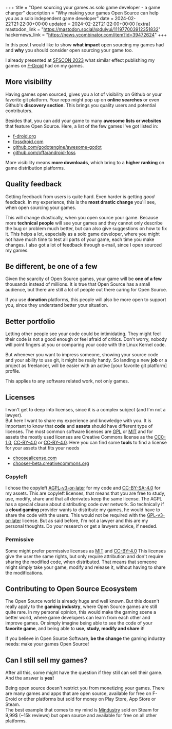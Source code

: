 +++
title = "Open sourcing your games as solo game developer - a game changer"
description = "Why making your games Open Source can help you as a solo independent game developer"
date = 2024-02-22T21:22:00+00:00
updated = 2024-02-22T21:22:00+00:00
[extra]
mastodon_link = "https://mastodon.social/@dulvui/111977003912351832"
hackernews_link = "https://news.ycombinator.com/item?id=39472624"
+++

In this post I would like to show **what impact** open sourcing my games had and **why** you should consider open sourcing your game too.

I already presented at [SFSCON 2023](@/blog/sfscon-2023-fdroid/index.md) what similar effect publishing my games on [F-Droid](https://f-droid.org/) had on my games.

## More visibility
Having games open sourced, gives you a lot of visibility on Github or your favorite git platform.
Your repo might pop up on **online searches** or even Github's **discovery section**.
This brings you quality users and potential contributors.

Besides that, you can add your game to many **awesome lists or websites** that feature Open Source.
Here, a list of the few games I've got listed in:
- [f-droid.org](https://f-droid.org)
- [fossdroid.com](https://fossdroid.com)
- [github.com/godotengine/awesome-godot](https://github.com/godotengine/awesome-godot)
- [github.com/offa/android-foss](https://github.com/offa/android-foss)

More visibility means **more downloads**, which bring to a **higher ranking** on game distribution platforms.

## Quality feedback
Getting feedback from users is quite hard.
Even harder is getting *good* feedback.
In my experience, this is the **most drastic change** you'll see, when open sourcing your games.

This will change drastically, when you open source your game.
Because more **technical people** will see your games and they cannot only describe the bug or problem much better, but can also give suggestions on how to fix it.
This helps a lot, especially as a solo game developer, where you might not have much time to test all parts of your game, each time you make changes.
I also got a lot of feedback through e-mail, since I open sourced my games.

## Be different, be one of a few
Given the scarcity of Open Source games, your game will be **one of a few** thousands instead of millions.
It is true that Open Source has a small audience, but there are still a lot of people out there caring for Open Source.

If you use **donation** platforms, this people will also be more open to support you, since they understand better your situation. 

## Better portfolio
Letting other people see your code could be intimidating.
They might feel their code is not a good enough or feel afraid of critics.
Don't worry, nobody will point fingers at you or comparing your code with the Linux Kernel code.

But whenever you want to impress someone, showing your source code and your ability to use git, it might be really handy.
So landing a new **job** or a project as freelancer, will be easier with an active [your favorite git platform] profile.  

This applies to any software related work, not only games.

## Licenses
I won't get to deep into licenses, since it is a complex subject (and I'm not a lawyer).  
But here I want to share my experience and knowledge with you. 
It is important to know that **code** and **assets** should have different type of licenses.
The most common software licenses are [GPL](https://spdx.org/licenses/GPL-3.0-or-later.html) or [MIT](https://spdx.org/licenses/MIT.html) and for assets the mostly used licenses are Creative Commons license as the [CC0-1.0](https://spdx.org/licenses/CC0-1.0.html), [CC-BY-4.0](https://spdx.org/licenses/CC-BY-4.0.html) or [CC-BY-4.0](https://spdx.org/licenses/CC-BY-SA-4.0.html).
Here you can find some **tools** to find a license for your assets that fits your needs
- [choosealicense.com](https://choosealicense.com/)
- [chooser-beta.creativecommons.org](https://chooser-beta.creativecommons.org)  

### Copyleft
I chose the copyleft [AGPL-v3-or-later](https://spdx.org/licenses/AGPL-3.0-or-later.html) for my code and [CC-BY-SA-4.0](https://spdx.org/licenses/CC-BY-SA-4.0.html) for my assets.
This are copyleft licenses, that means that you are free to study, use, modify, share and that all derivates keep the same license.
The AGPL has a special clause about distributing code over network.
So technically if a **cloud gaming** provider wants to distribute my games, he would have to share the code with the users.
This would not be required with the [GPL-v3-or-later](https://spdx.org/licenses/GPL-3.0-or-later.html) license.
But as said before, I'm not a lawyer and this are my personal thoughts.
Do your research or get a lawyers advice, if needed.

### Permissive
Some might prefer permissive licenses as [MIT](https://spdx.org/licenses/MIT.html) and [CC-BY-4.0](https://spdx.org/licenses/CC-BY-4.0.html)
This licenses give the user the same rights, but only require attribution and don't require sharing the modified code, when distributed.
That means that someone might simply take your game, modify and release it, without having to share the modifications.

## Contributing to Open Source Ecosystem
The Open Source world is already huge and well known.
But this doesn't really apply to the **gaming industry**, where Open Source games are still quite rare.
In my personal opinion, this would make the gaming scene a better world, where game developers can learn from each other and improve games.
Or simply imagine being able to see the code of your **favorite game**, and being able to **use, study, modify and share** it!     

If you believe in Open Source Software, **be the change** the gaming industry needs: make your games Open Source! 

## Can I still sell my games?
After all this, some might have the question if they still can sell their game.
And the answer is **yes!**

Being open source doesn't restrict you from monetizing your games.
There are many games and apps that are open source, available for free on F-Droid or other platforms but sold for money on Play Store, App Store or Steam.  
The best example that comes to my mind is [Mindustry](https://mindustrygame.github.io/) sold on Steam for 9,99$ (~15k reviews) but open source and available for free on all other platforms.
